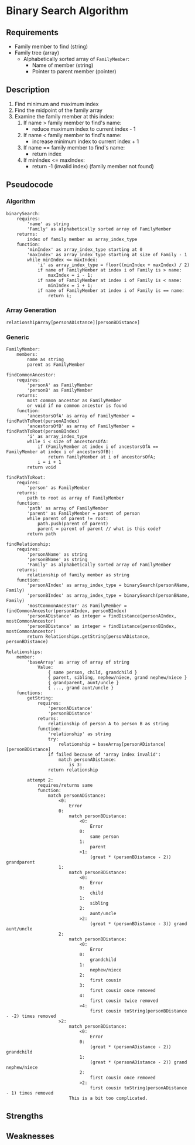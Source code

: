# Binary Search Algorithm

## Requirements
* Family member to find (string)
* Family tree (array)
	* Alphabetically sorted array of `FamilyMember`:
		* Name of member (string)
		* Pointer to parent member (pointer)

## Description
1. Find minimum and maximum index
1. Find the midpoint of the family array
1. Examine the family member at this index:
	1. If name > family member to find's name:
		* reduce maximum index to current index - 1
	1. If name < family member to find's name:
		* increase minimum index to current index + 1
	1. If name == family member to find's name:
		* return index
	1. If minIndex <= maxIndex:
		* return -1 (invalid index) (family member not found)

## Pseudocode
### Algorithm
```
binarySearch:
	requires:
		'name' as string
		'Family' as alphabetically sorted array of FamilyMember
	returns:
		index of family member as array_index_type
	function:
		'minIndex' as array_index_type starting at 0
		'maxIndex' as array_index_type starting at size of Family - 1
		while minIndex <= maxIndex:
			'i' as array_index_type = floor((minIndex + maxIndex) / 2)
			if name of FamilyMember at index i of Family is > name:
				maxIndex = i - 1;
			if name of FamilyMember at index i of Family is < name:
				minIndex = i + 1;
			if name of FamilyMember at index i of Family is == name:
				return i;
```

### Array Generation
```
relationshipArray[personADistance][personBDistance]
```

### Generic
```
FamilyMember:
	members:
		name as string
		parent as FamilyMember

findCommonAncestor:
	requires:
		'personA' as FamilyMember
		'personB' as FamilyMember
	returns:
		most common ancestor as FamilyMember
		or void if no common ancestor is found
	function:
		'ancestorsOfA' as array of FamilyMember = findPathToRoot(personAIndex)
		'ancestorsOfB' as array of FamilyMember = findPathToRoot(personBIndex)
		'i' as array_index_type
		while i < size of ancestorsOfA:
			if (FamilyMember at index i of ancestorsOfA == FamilyMember at index i of ancestorsOfB):
				return FamilyMember at i of ancestorsOfA;
			i = i + 1
		return void

findPathToRoot:
	requires:
		'person' as FamilyMember
	returns:
		path to root as array of FamilyMember
	function:
		'path' as array of FamilyMember
		'parent' as FamilyMember = parent of person
		while parent of parent != root:
			path.push(parent of parent)
			parent = parent of parent // what is this code?
		return path
			
findRelationship:
	requires:
		'personAName' as string
		'personBName' as string
		'Family' as alphabetically sorted array of FamilyMember
	returns:
		relationship of family member as string
	function:
		'personAIndex' as array_index_type = binarySearch(personAName, Family)
		'personBIndex' as array_index_type = binarySearch(personBName, Family)
		'mostCommonAncestor' as FamilyMember = findCommonAncestor(personAIndex, personBIndex)
		'personADistance' as integer = findDistance(personAIndex, mostCommonAncestor)
		'personBDistance' as integer = findDistance(personBIndex, mostCommonAncestor)
		return Relationships.getString(personADistance, personBDistance)

Relationships:
	member:
		'baseArray' as array of array of string
			Value:
				{ same person, child, grandchild }
				{ parent, sibling, nephew/niece, grand nephew/niece }
				{ grandparent, aunt/uncle }
				{ ..., grand aunt/uncle }
	functions:
		getString:
			requires:
				'personADistance'
				'personBDistance'
			returns:
				relationship of person A to person B as string
			function:
				'relationship' as string
				try:
					relationship = baseArray[personADistance][personBDistance]
				if failed because of 'array index invalid':
					match personADistance:
						is 3:
				return relationship

		attempt 2:
			requires/returns same
			function:
				match personADistance:
					<0:
						Error
					0:
						match personBDistance:
							<0:
								Error
							0:
								same person
							1:
								parent
							>1:
								(great * (personBDistance - 2)) grandparent
					1:
						match personBDistance:
							<0:
								Error
							0:
								child
							1:
								sibling
							2:
								aunt/uncle
							>2:
								(great * (personBDistance - 3)) grand aunt/uncle
					2:
						match personBDistance:
							<0:
								Error
							0:
								grandchild
							1:
								nephew/niece
							2:
								first cousin
							3:
								first cousin once removed
							4:
								first cousin twice removed
							>4:
								first cousin toString(personBDistance - -2) times removed
					>2:
						match personBDistance:
							<0:
								Error
							0:
								(great * (personADistance - 2)) grandchild
							1:
								(great * (personADistance - 2)) grand nephew/niece
							2:
								first cousin once removed
							>2:
								first cousin toString(personADistance - 1) times removed
						This is a bit too complicated.
```

## Strengths

## Weaknesses
